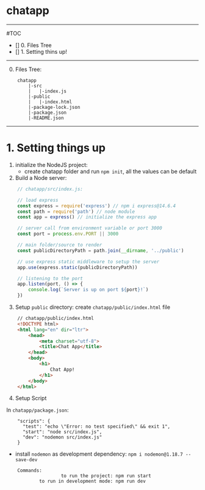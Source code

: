 # chatapp
---
#TOC
- [] 0. Files Tree
- [] 1. Setting thins up!
---
0. Files Tree:

```
    chatapp
        |-src
        |   |-index.js
        |-public
        |   |-index.html
        |-package-lock.json
        |-package.json
        |-README.json
```
---
# 1. Setting things up

1. initialize the NodeJS project:
    - create chatapp folder and run `npm init`, all the values can be default
2. Build a Node server:

```javascript
    // chatapp/src/index.js:

    // load express
    const express = require('express') // npm i express@14.6.4
    const path = require('path') // node module
    const app = express() // initialize the express app

    // server call from environment variable or port 3000
    const port = process.env.PORT || 3000

    // main folder/source to render
    const publicDirectoryPath = path.join(__dirname, '../public')

    // use express static middleware to setup the server
    app.use(express.static(publicDirectoryPath))

    // listening to the port
    app.listen(port, () => {
        console.log(`Server is up on port ${port}!`)
    })
```

3. Setup `public` directory:
create `chatapp/public/index.html` file

```html
    // chatapp/public/index.html
    <!DOCTYPE html>
    <html lang="en" dir="ltr">
        <head>
            <meta charset="utf-8">
            <title>Chat App</title>
        </head>
        <body>
            <h1>
                Chat App!
            </h1>
        </body>
    </html>
```

4. Setup Script

In `chatapp/package.json`:

```
    "scripts": {
      "test": "echo \"Error: no test specified\" && exit 1",
      "start": "node src/index.js",
      "dev": "nodemon src/index.js"
    }
```
- install `nodemon` as development dependency: `npm i nodemon@1.18.7 --save-dev`

```
    Commands:
                    to run the project: npm run start
            to run in development mode: npm run dev
```
